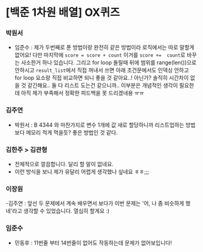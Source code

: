 # [백준 1차원 배열] OX퀴즈

### 박원서
- 임준수 : 제가 두번째로 푼 방법이랑 완전히 같은 방법이라 로직에서는 따로 말할게 없어요! 다만 마지막에 `score = score + count` 이거를 `score +=  count`로 바꾸는 사소한거 하나 있습니다. 그리고 for loop 돌릴때 뒤에 범위를 range(len())으로 안하시고 `result_list`에서 직접 꺼내서 쓰면 아래 조건문에서도 인덱싱 안하고 for loop 요소랑 직접 비교하면 되니 좋을 것 같아요..! 아닌가? 솔직히 시간차이 없을 것 같긴해요.. 둘 다 리스트 도는건 같으니까.. 이부분은 개념적인 생각이 필요한데 아직 제가 부족해서 정확한 피드백을 못 드리겠네용 ㅠㅠ

### 김주연 

- 박원서 : B 4344 와 마찬가지로 변수 1개에 값 새로 할당하니까 리스트업하는 방법보다 메모리 적게 먹을듯? 좋은 방법인 것 같다.

### 김한주 > 김관형
- 전체적으로 깔끔합니다. 달리 할 말이 없네요.
- 이런 방식을 보니 제가 유달리 어렵게 생각했나 싶네요 ㅎㅎ;;;

### 이장원
-김주연 : 앞선 두 문제에서 계속 배우면서 보다가 이번 문제는 '어, 나 좀 비슷하게 했네'라고 생각할 수 있었습니다. 열심히 할게요 :)

### 임준수
- 민동후 : 11번줄 부터 14번줄이 없어도 작동하는데 문제가 없어보입니다!

